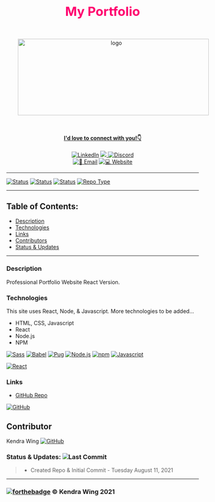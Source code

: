 <h1 align="center" style="color:#ff006f; font-size:33px;"> My Portfolio </h1>

<p align="center">
<img src="https://raw.githubusercontent.com/kwing25/Professional-Portfolio-Website/main/assets/logobranding/nameheadlogo.JPG" alt="logo" height="200" width="500" style="margin:30px">
</p>

<h4 align="center" style="text-decoration:underline;">I'd love to connect with you!👇 </h4>
<p align="center">
<a href="https://www.linkedin.com/in/kendrawing/"><img src="https://img.shields.io/badge/LinkedIn-ffffff?style=flat-square&logo=LinkedIn&logoColor=0177b5&link=https://www.linkedin.com/in/kendrawing/" alt="LinkedIn" /></a>
<a href="https://join.slack.com/t/kendrawingweb-dfc7333/shared_invite/zt-u0vp8owy-odr4CflXwX80gsCmkVjL5w"><img src="https://cdn.brandfolder.io/5H442O3W/at/pl546j-7le8zk-btwjnu/Slack_RGB.png?height=30&width=200">
<a href="https://discord.gg/eK8HPFx39u"><img src="https://img.shields.io/badge/Discord-000000?style=for-the-badge&logo=Discord&link=https://discord.gg/eK8HPFx39u" alt="Discord" /></a>
<br>
<a href="kendrawingpro@icloud.com"><img src="https://img.shields.io/badge/📧 Email-kendrawingpro@icloud.com-080705?labelColor=FF006F&style=flat-square&link=kendrawingpro@icloud.com" alt="📧 Email " /></a>
<a href="kendrawing.myportfolio.com"><img src="https://img.shields.io/badge/💻 Website-kendrawing.com-080705?labelColor=FF006F&style=flat-square&link=kendrawing.myportfolio.com" alt="💻 Website" /> 
</p>

---

 <!-- [![Website shields.io](https://img.shields.io/website-up-down-green-red/http/shields.io.svg)](https://app.netlify.com/sites/kendra-wing-portfolio-react-version/) -->
[![Status](https://img.shields.io/badge/Status-In_Progress-80DEEA?style=for-the-badge&link=https://github.com/kwing25/New-Portfolio)](https://github.com/kwing25/New-Portfolio)
[![Status](https://img.shields.io/badge/Status-Actively_Working_On-4FC3F7?style=for-the-badge&link=https://github.com/kwing25/New-Portfolio)](https://github.com/kwing25/New-Portfolio)
[![Status](https://img.shields.io/badge/Status-Maintained-81D4FA?style=for-the-badge&link=https://github.com/kwing25/New-Portfolio)](https://github.com/kwing25/New-Portfolio)
[![Repo Type](https://img.shields.io/badge/Repo_Type-Public-fff200?style=for-the-badge&link=https://github.com/kwing25/New-Portfolio)](https://github.com/kwing25/New-Portfolio)


<!-- [![Netlify Status](https://api.netlify.com/api/v1/badges/d2c12cd4-1fa7-42b9-89f1-ce3ac7b1ebdc/deploy-status)](https://app.netlify.com/sites/kendra-wing-portfolio-react-version/deploys) -->
---

## Table of Contents:

  - [Description](#description)
  - [Technologies](#technologies)
  - [Links](#links)
  - [Contributors](#contributors)
  - [Status & Updates](#status--updates-)


---

### Description

Professional Portfolio Website React Version.

### Technologies

This site uses React, Node, & Javascript. More technologies to be added...

- HTML, CSS, Javascript
- React
- Node.js
- NPM

[![Sass](https://img.shields.io/badge/Sass-000000?style=flat&logo=Sass&link=https://sass-lang.com/)](https://sass-lang.com/)
[![Babel](https://img.shields.io/badge/Babel-000000?style=flat&logo=Babel&link=https://babeljs.io/)](https://babeljs.io/)
[![Pug](https://img.shields.io/badge/Pug-000000?style=flat&logo=Pug&link=https://pugjs.org/)](https://pugjs.org/)
[![Node.js](https://img.shields.io/badge/Node.js-000000?style=flat&logo=Node.js&link=https://nodejs.org/en/)](https://nodejs.org/en/)
[![npm](https://img.shields.io/badge/npm-000000?style=flat&logo=npm&link=https://www.npmjs.com/)](https://www.npmjs.com/)
[![Javascript](https://img.shields.io/badge/Javascript-000000?style=flat&logo=Javascript&link=https://www.javascript.com/)](https://www.javascript.com/)

[![React](https://img.shields.io/badge/React-Main_Technology_Used-000000?labelColor=d1d1d1&style=for-the-badge&logo=React&link=https://github.com/kwing25/New-Portfoli)](https://github.com/kwing25/New-Portfolio)


### Links

- [GitHub Repo](https://github.com/kwing25/New-Portfolio)
<!-- - [Live Site](https://kendra-wing-portfolio-react-version.netlify.app/) -->
[![GitHub](https://img.shields.io/badge/GitHub-In_Progress-f1f424?labelColor=000000&style=for-the-badge&logo=GitHub&link=https://github.com/kwing25/New-Portfolio)](https://github.com/kwing25/New-Portfolio)

## Contributor

Kendra Wing [![GitHub](https://img.shields.io/badge/GitHub-kwing25-green?style=social&logo=GitHub&link=https://github.com/kwing25)](https://github.com/kwing25)


### Status & Updates: ![Last Commit](https://img.shields.io/github/last-commit/kwing25/New-Portfolio?style=plastic)

> - Created Repo & Initial Commit - Tuesday August 11, 2021


---

### [![forthebadge](https://forthebadge.com/images/badges/built-with-love.svg)](https://forthebadge.com) &copy; Kendra Wing 2021

